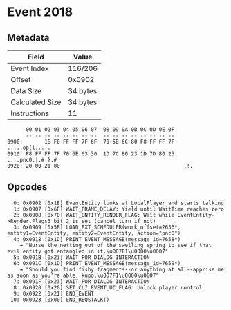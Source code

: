 # Event 2018

## Metadata

| Field           | Value    |
|-----------------|----------|
| Event Index     | 116/206  |
| Offset          | 0x0902   |
| Data Size       | 34 bytes |
| Calculated Size | 34 bytes |
| Instructions    | 11       |

```
      00 01 02 03 04 05 06 07  08 09 0A 0B 0C 0D 0E 0F
      -- -- -- -- -- -- -- --  -- -- -- -- -- -- -- --
0900:       1E F0 FF FF 7F 6F  70 5B 6C 80 F8 FF FF 7F    .....op[l.....
0910: F8 FF FF 7F 70 6E 63 30  1D 7C 80 23 1D 7D 80 23  ....pnc0.|.#.}.#
0920: 20 00 21 00                                        .!.            
```

## Opcodes

```
  0: 0x0902 [0x1E] EventEntity looks at LocalPlayer and starts talking
  1: 0x0907 [0x6F] WAIT_FRAME_DELAY: Yield until WaitTime reaches zero
  2: 0x0908 [0x70] WAIT_ENTITY_RENDER_FLAG: Wait while EventEntity->Render.Flags3 bit 2 is set (cancel turn if not)
  3: 0x0909 [0x5B] LOAD_EXT_SCHEDULER(work_offset=2636*, entity1=EventEntity, entity2=EventEntity, action="pnc0")
  4: 0x0918 [0x1D] PRINT_EVENT_MESSAGE(message_id=7658*)
    → "Nurse the netting out of the swelling spring to see if that evil entity got entangled in it.\u007F1\u0000\u0007"
  5: 0x091B [0x23] WAIT_FOR_DIALOG_INTERACTION
  6: 0x091C [0x1D] PRINT_EVENT_MESSAGE(message_id=7659*)
    → "Should you find fishy fragments--or anything at all--apprise me as soon as you're able, kupo.\u007F1\u0000\u0007"
  7: 0x091F [0x23] WAIT_FOR_DIALOG_INTERACTION
  8: 0x0920 [0x20] SET_CLI_EVENT_UC_FLAG: Unlock player control
  9: 0x0922 [0x21] END_EVENT
 10: 0x0923 [0x00] END_REQSTACK()
```
